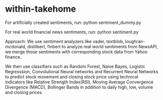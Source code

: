 # within-takehome

For artificially created sentiments, run: python sentiment_dummy.py

For real world financial news sentiments, run: python sentiment.py


Approach: 
We use sentiment analyzers like vader, textblob, loughran-mcdonald, distilbert, finbert to analyze real
world sentiments from NewsAPI, we merge those sentiments with corresponding stock data from Yahoo finance.

We then use classifiers such as Random Forest, Naive Bayes, Logistic Regresssion, Convolulional Neural networks
 and Recurrent Neural Networks to predict stock movement and closing stock price using technical indicators like
 Relative Strength Index(RSI), Moving Average Convergence Divergence (MACD), Bollinger Bands in addition to daily 
 high, low, volume and closing prices